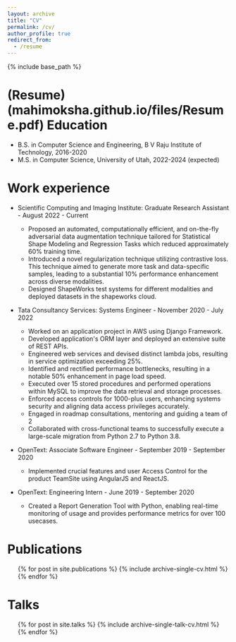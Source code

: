 ```yaml
---
layout: archive
title: "CV"
permalink: /cv/
author_profile: true
redirect_from:
  - /resume
---
```

{% include base_path %}

(Resume)(mahimoksha.github.io/files/Resume.pdf)
Education
======
* B.S. in Computer Science and Engineering, B V Raju Institute of Technology, 2016-2020
* M.S. in Computer Science, University of Utah, 2022-2024 (expected)
<!-- * Ph.D in Version Control Theory, GitHub University, 2018 (expected) -->

Work experience
======
* Scientific Computing and Imaging Institute: Graduate Research Assistant - August 2022 - Current
  * Proposed an automated, computationally efficient, and on-the-fly adversarial data augmentation technique tailored for Statistical Shape Modeling and Regression Tasks which reduced approximately 60% training time.
  * Introduced a novel regularization technique utilizing contrastive loss. This technique aimed to generate more task and data-specific samples, leading to a substantial 10% performance enhancement across diverse modalities.
  * Designed ShapeWorks test systems for different modalities and deployed datasets in the shapeworks cloud.

* Tata Consultancy Services: Systems Engineer - November 2020 - July 2022
  * Worked on an application project in AWS using Django Framework.
  * Developed application's ORM layer and deployed an extensive suite of REST APIs.
  * Engineered web services and devised distinct lambda jobs, resulting in service optimization exceeding 25%.
  * Identified and rectified performance bottlenecks, resulting in a notable 50% enhancement in page load speed.
  * Executed over 15 stored procedures and performed operations within MySQL to improve the data retrieval and storage processes.
  * Enforced access controls for 1000-plus users, enhancing systems security and aligning data access privileges accurately.
  * Engaged in roadmap consultations, mentoring and guiding a team of 2
  * Collaborated with cross-functional teams to successfully execute a large-scale migration from Python 2.7 to Python 3.8.
* OpenText: Associate Software Engineer - September 2019 - September 2020
  * Implemented crucial features and user Access Control for the product TeamSite using AngularJS and ReactJS.
* OpenText: Engineering Intern - June 2019 - September 2020
  * Created a Report Generation Tool with Python, enabling real-time monitoring of usage and provides performance metrics for over 100 usecases.

<!-- Skills
======
* Skill 1
* Skill 2
  * Sub-skill 2.1
  * Sub-skill 2.2
  * Sub-skill 2.3
* Skill 3 -->

Publications
======
  <ul>{% for post in site.publications %}
    {% include archive-single-cv.html %}
  {% endfor %}</ul>
  
Talks
======
  <ul>{% for post in site.talks %}
    {% include archive-single-talk-cv.html %}
  {% endfor %}</ul>
  
<!-- Teaching
======
  <ul>{% for post in site.teaching %}
    {% include archive-single-cv.html %}
  {% endfor %}</ul> -->
  
<!-- Service and leadership
======
* Currently signed in to 43 different slack teams -->
